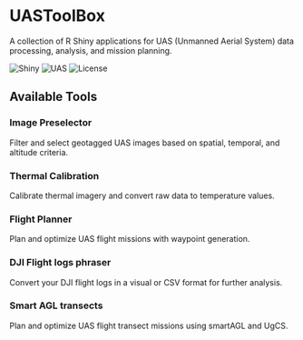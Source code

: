 # UASToolBox

A collection of R Shiny applications for UAS (Unmanned Aerial System) data processing, analysis, and mission planning.

![Shiny](https://img.shields.io/badge/Shiny-R-blue?logo=r) ![UAS](https://img.shields.io/badge/UAS-Tools-orange) ![License](https://img.shields.io/badge/License-MIT-green)

## Available Tools

### Image Preselector
Filter and select geotagged UAS images based on spatial, temporal, and altitude criteria.

### Thermal Calibration
Calibrate thermal imagery and convert raw data to temperature values.

### Flight Planner
Plan and optimize UAS flight missions with waypoint generation.

### DJI Flight logs phraser
Convert your DJI flight logs in a visual or CSV format for further analysis.

### Smart AGL transects
Plan and optimize UAS flight transect missions using smartAGL and UgCS.
